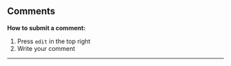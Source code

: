 ## Comments

**How to submit a comment:**
1. Press `edit` in the top right
2. Write your comment
---

